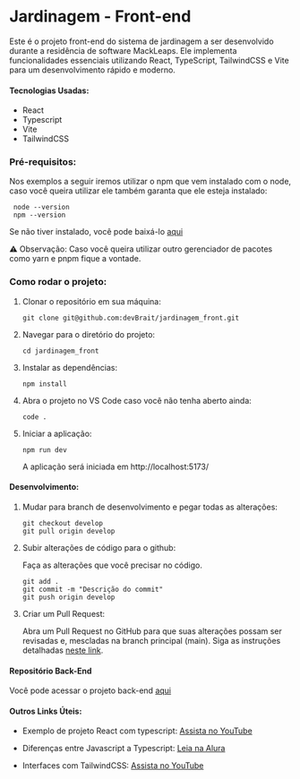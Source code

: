 # Jardinagem - Front-end

Este é o projeto front-end do sistema de jardinagem a ser desenvolvido durante a residência de software MackLeaps. Ele implementa funcionalidades essenciais utilizando React, TypeScript, TailwindCSS e Vite para um desenvolvimento rápido e moderno.

#### Tecnologias Usadas:

- React
- Typescript
- Vite
- TailwindCSS

### Pré-requisitos:

Nos exemplos a seguir iremos utilizar o npm que vem instalado com o node, caso você queira utilizar ele também garanta que ele esteja instalado:

     node --version
     npm --version

Se não tiver instalado, você pode baixá-lo [aqui](https://nodejs.org/en/download/prebuilt-installer/current)

⚠️ Observação: Caso você queira utilizar outro gerenciador de pacotes como yarn e pnpm fique a vontade.

### Como rodar o projeto:

1.  Clonar o repositório em sua máquina:

        git clone git@github.com:devBrait/jardinagem_front.git

2.  Navegar para o diretório do projeto:

        cd jardinagem_front

3.  Instalar as dependências:

        npm install

4.  Abra o projeto no VS Code caso você não tenha aberto ainda:

        code .

5.  Iniciar a aplicação:

        npm run dev

    A aplicação será iniciada em http://localhost:5173/

#### Desenvolvimento:

1.  Mudar para branch de desenvolvimento e pegar todas as alterações:

        git checkout develop
        git pull origin develop

2.  Subir alterações de código para o github:

    Faça as alterações que você precisar no código.

        git add .
        git commit -m "Descrição do commit"
        git push origin develop

3.  Criar um Pull Request:

    Abra um Pull Request no GitHub para que suas alterações possam ser revisadas e, mescladas na branch principal (main). Siga as instruções detalhadas [neste link](https://docs.github.com/pt/pull-requests/collaborating-with-pull-requests/proposing-changes-to-your-work-with-pull-requests/creating-a-pull-request).

#### Repositório Back-End

Você pode acessar o projeto back-end [aqui](https://github.com/devBrait/jardinagem_back)

#### Outros Links Úteis:

- Exemplo de projeto React com typescript: [Assista no YouTube](https://www.youtube.com/watch?v=3sQITRihW_A&t=566s)

- Diferenças entre Javascript a Typescript: [Leia na Alura](https://www.alura.com.br/artigos/javascript-ou-typescript?utm_term=&utm_campaign=%5BSearch%5D+%5BPerformance%5D+-+Dynamic+Search+Ads+-+Artigos+e+Conte%C3%BAdos&utm_source=adwords&utm_medium=ppc&hsa_acc=7964138385&hsa_cam=11384329873&hsa_grp=164068847699&hsa_ad=703853174125&hsa_src=g&hsa_tgt=dsa-2273097816642&hsa_kw=&hsa_mt=&hsa_net=adwords&hsa_ver=3&gad_source=1&gclid=CjwKCAjwreW2BhBhEiwAavLwfOJl4kc8Yx-uPFABJRGVQzwL4YyyAq3IQxDOx4jlFg83CTm3rza2bRoCMtQQAvD_BwE)

- Interfaces com TailwindCSS: [Assista no YouTube](https://www.youtube.com/watch?v=4drVAPWFjPY)

